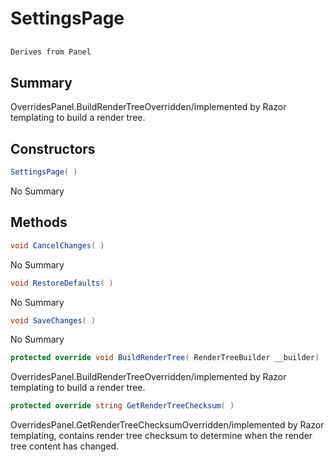 # SettingsPage

## 
```c#
Derives from Panel
```

## Summary

OverridesPanel.BuildRenderTreeOverridden/implemented by Razor templating to build a render tree.
## Constructors

```c#
SettingsPage( ) 
```
No Summary
## Methods

```c#
void CancelChanges( ) 
```
No Summary
```c#
void RestoreDefaults( ) 
```
No Summary
```c#
void SaveChanges( ) 
```
No Summary
```c#
protected override void BuildRenderTree( RenderTreeBuilder __builder) 
```
OverridesPanel.BuildRenderTreeOverridden/implemented by Razor templating to build a render tree.
```c#
protected override string GetRenderTreeChecksum( ) 
```
OverridesPanel.GetRenderTreeChecksumOverridden/implemented by Razor templating, contains render tree checksum to determine when the render tree content has changed.
